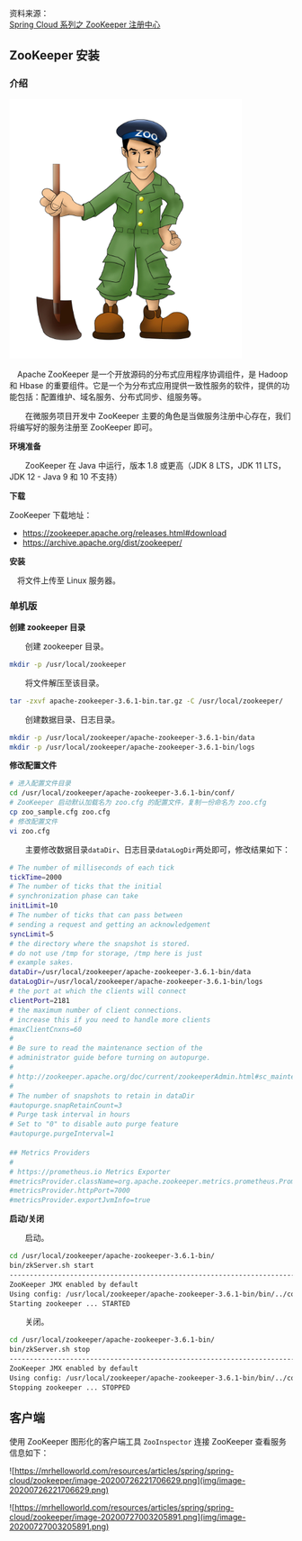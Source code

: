 资料来源：<br/>
[Spring Cloud 系列之 ZooKeeper 注册中心](https://mrhelloworld.com/zookeeper/#zookeeper-%E4%BB%8B%E7%BB%8D)



## ZooKeeper  安装

### 介绍

![image-20200726172810833.png](img/image-20200726172810833.png)

　Apache ZooKeeper 是一个开放源码的分布式应用程序协调组件，是 Hadoop 和 Hbase 的重要组件。它是一个为分布式应用提供一致性服务的软件，提供的功能包括：配置维护、域名服务、分布式同步、组服务等。

　　在微服务项目开发中 ZooKeeper 主要的角色是当做服务注册中心存在，我们将编写好的服务注册至 ZooKeeper 即可。

**环境准备**

　　ZooKeeper 在 Java 中运行，版本 1.8 或更高（JDK 8 LTS，JDK 11 LTS，JDK 12 - Java 9 和 10 不支持）

**下载**

ZooKeeper 下载地址：

- https://zookeeper.apache.org/releases.html#download
- https://archive.apache.org/dist/zookeeper/

**安装**

　将文件上传至 Linux 服务器。

### 单机版

**创建 zookeeper 目录**

　　创建 zookeeper 目录。

```bash
mkdir -p /usr/local/zookeeper
```

　　将文件解压至该目录。

```bash
tar -zxvf apache-zookeeper-3.6.1-bin.tar.gz -C /usr/local/zookeeper/
```

　　创建数据目录、日志目录。

```bash
mkdir -p /usr/local/zookeeper/apache-zookeeper-3.6.1-bin/data
mkdir -p /usr/local/zookeeper/apache-zookeeper-3.6.1-bin/logs
```

**修改配置文件**

```bash
# 进入配置文件目录
cd /usr/local/zookeeper/apache-zookeeper-3.6.1-bin/conf/
# ZooKeeper 启动默认加载名为 zoo.cfg 的配置文件，复制一份命名为 zoo.cfg
cp zoo_sample.cfg zoo.cfg
# 修改配置文件
vi zoo.cfg
```

　　主要修改数据目录`dataDir`、日志目录`dataLogDir`两处即可，修改结果如下：

```bash
# The number of milliseconds of each tick
tickTime=2000
# The number of ticks that the initial 
# synchronization phase can take
initLimit=10
# The number of ticks that can pass between 
# sending a request and getting an acknowledgement
syncLimit=5
# the directory where the snapshot is stored.
# do not use /tmp for storage, /tmp here is just 
# example sakes.
dataDir=/usr/local/zookeeper/apache-zookeeper-3.6.1-bin/data
dataLogDir=/usr/local/zookeeper/apache-zookeeper-3.6.1-bin/logs
# the port at which the clients will connect
clientPort=2181
# the maximum number of client connections.
# increase this if you need to handle more clients
#maxClientCnxns=60
#
# Be sure to read the maintenance section of the 
# administrator guide before turning on autopurge.
#
# http://zookeeper.apache.org/doc/current/zookeeperAdmin.html#sc_maintenance
#
# The number of snapshots to retain in dataDir
#autopurge.snapRetainCount=3
# Purge task interval in hours
# Set to "0" to disable auto purge feature
#autopurge.purgeInterval=1

## Metrics Providers
#
# https://prometheus.io Metrics Exporter
#metricsProvider.className=org.apache.zookeeper.metrics.prometheus.PrometheusMetricsProvider
#metricsProvider.httpPort=7000
#metricsProvider.exportJvmInfo=true
```

**启动/关闭**

　　启动。

```bash
cd /usr/local/zookeeper/apache-zookeeper-3.6.1-bin/
bin/zkServer.sh start
---------------------------------------------------------------------------------
ZooKeeper JMX enabled by default
Using config: /usr/local/zookeeper/apache-zookeeper-3.6.1-bin/bin/../conf/zoo.cfg
Starting zookeeper ... STARTED
```

　　关闭。

```bash
cd /usr/local/zookeeper/apache-zookeeper-3.6.1-bin/
bin/zkServer.sh stop
---------------------------------------------------------------------------------
ZooKeeper JMX enabled by default
Using config: /usr/local/zookeeper/apache-zookeeper-3.6.1-bin/bin/../conf/zoo.cfg
Stopping zookeeper ... STOPPED
```

## 客户端

使用 ZooKeeper 图形化的客户端工具 `ZooInspector` 连接 ZooKeeper 查看服务信息如下：

![https://mrhelloworld.com/resources/articles/spring/spring-cloud/zookeeper/image-20200726221706629.png](img/image-20200726221706629.png)

![https://mrhelloworld.com/resources/articles/spring/spring-cloud/zookeeper/image-20200727003205891.png](img/image-20200727003205891.png)